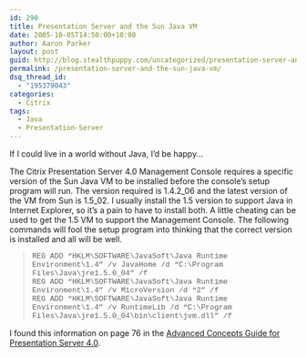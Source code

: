 ```yaml
---
id: 290
title: Presentation Server and the Sun Java VM
date: 2005-10-05T14:50:00+10:00
author: Aaron Parker
layout: post
guid: http://blog.stealthpuppy.com/uncategorized/presentation-server-and-the-sun-java-vm
permalink: /presentation-server-and-the-sun-java-vm/
dsq_thread_id:
  - "195379043"
categories:
  - Citrix
tags:
  - Java
  - Presentation-Server
---
```

If I could live in a world without Java, I&#8217;d be happy...

The Citrix Presentation Server 4.0 Management Console requires a specific version of the Sun Java VM to be installed before the console&#8217;s setup program will run. The version required is 1.4.2\_06 and the latest version of the VM from Sun is 1.5\_02. I usually install the 1.5 version to support Java in Internet Explorer, so it&#8217;s a pain to have to install both. A little cheating can be used to get the 1.5 VM to support the Management Console. The following commands will fool the setup program into thinking that the correct version is installed and all will be well.

<blockquote dir="ltr">
  <p>
    <font size="2" face="Courier New">REG ADD &#8220;HKLM\SOFTWARE\JavaSoft\Java Runtime Environment\1.4&#8221; /v JavaHome /d &#8220;C:\Program Files\Java\jre1.5.0_04&#8221; /f<br /> REG ADD &#8220;HKLM\SOFTWARE\JavaSoft\Java Runtime Environment\1.4&#8221; /v MicroVersion /d &#8220;2&#8221; /f<br /> REG ADD &#8220;HKLM\SOFTWARE\JavaSoft\Java Runtime Environment\1.4&#8221; /v RuntimeLib /d &#8220;C:\Program Files\Java\jre1.5.0_04\bin\client\jvm.dll&#8221; /f</font>
  </p>
</blockquote>

I found this information on page 76 in the [Advanced Concepts Guide for Presentation Server 4.0](http://support.citrix.com/kb/entry!default.jspa?categoryID=619&externalID=CTX107059&fromSearchPage=true).